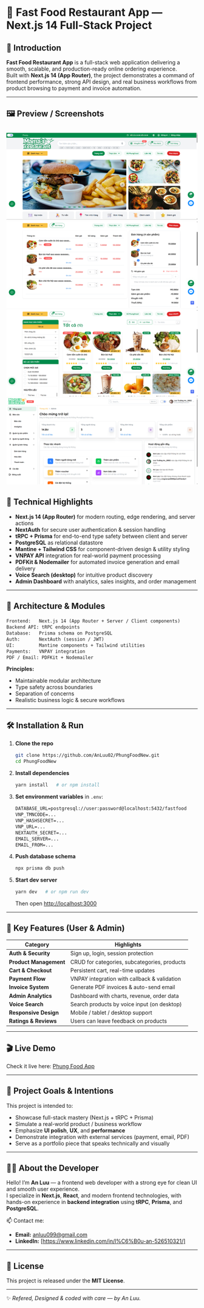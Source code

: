 # 🍔 Fast Food Restaurant App — Next.js 14 Full‑Stack Project

## 🌟 Introduction  
**Fast Food Restaurant App** is a full-stack web application delivering a smooth, scalable, and production-ready online ordering experience.  
Built with **Next.js 14 (App Router)**, the project demonstrates a command of frontend performance, strong API design, and real business workflows from product browsing to payment and invoice automation.

---

## 🖼️ Preview / Screenshots  

![Home page](./screenshots/homepage.png)
![Cart page](./screenshots/cartpage.png)
![Menu page](./screenshots/menupage.png)
![Admin dashboard](./screenshots/admindashboard.png)
---

## 🚀 Technical Highlights  
- **Next.js 14 (App Router)** for modern routing, edge rendering, and server actions  
- **NextAuth** for secure user authentication & session handling  
- **tRPC + Prisma** for end-to-end type safety between client and server  
- **PostgreSQL** as relational datastore  
- **Mantine + Tailwind CSS** for component-driven design & utility styling  
- **VNPAY API** integration for real-world payment processing  
- **PDFKit & Nodemailer** for automated invoice generation and email delivery  
- **Voice Search (desktop)** for intuitive product discovery  
- **Admin Dashboard** with analytics, sales insights, and order management  

---

## 🧩 Architecture & Modules  

```
Frontend:   Next.js 14 (App Router + Server / Client components)
Backend API: tRPC endpoints
Database:   Prisma schema on PostgreSQL
Auth:       NextAuth (session / JWT)
UI:         Mantine components + Tailwind utilities
Payments:   VNPAY integration
PDF / Email: PDFKit + Nodemailer
```

**Principles:**
- Maintainable modular architecture  
- Type safety across boundaries  
- Separation of concerns  
- Realistic business logic & secure workflows  

---

## 🛠️ Installation & Run  

1. **Clone the repo**  
   ```bash
   git clone https://github.com/AnLuu02/PhungFoodNew.git  
   cd PhungFoodNew
   ```

2. **Install dependencies**  
   ```bash
   yarn install   # or npm install
   ```

3. **Set environment variables** in `.env`:  
   ```env
   DATABASE_URL=postgresql://user:password@localhost:5432/fastfood
   VNP_TMNCODE=...
   VNP_HASHSECRET=...
   VNP_URL=...
   NEXTAUTH_SECRET=...
   EMAIL_SERVER=...
   EMAIL_FROM=...
   ```

4. **Push database schema**  
   ```bash
   npx prisma db push
   ```

5. **Start dev server**  
   ```bash
   yarn dev   # or npm run dev
   ```
   Then open [http://localhost:3000](http://localhost:3000)

---

## 🧠 Key Features (User & Admin)

| Category | Highlights |
|---|---|
| **Auth & Security** | Sign up, login, session protection |
| **Product Management** | CRUD for categories, subcategories, products |
| **Cart & Checkout** | Persistent cart, real-time updates |
| **Payment Flow** | VNPAY integration with callback & validation |
| **Invoice System** | Generate PDF invoices & auto-send email |
| **Admin Analytics** | Dashboard with charts, revenue, order data |
| **Voice Search** | Search products by voice input (on desktop) |
| **Responsive Design** | Mobile / tablet / desktop support |
| **Ratings & Reviews** | Users can leave feedback on products |

---

## 🎬 Live Demo  
Check it live here: [Phung Food App](https://phung-food-new.vercel.app/)

---

## 🧩 Project Goals & Intentions  
This project is intended to:
- Showcase full-stack mastery (Next.js + tRPC + Prisma)  
- Simulate a real-world product / business workflow  
- Emphasize **UI polish**, **UX**, and **performance**  
- Demonstrate integration with external services (payment, email, PDF)  
- Serve as a portfolio piece that speaks technically and visually  

---

## 🧑‍💻 About the Developer  
Hello! I’m **An Luu** — a frontend web developer with a strong eye for clean UI and smooth user experience.  
I specialize in **Next.js**, **React**, and modern frontend technologies, with hands-on experience in **backend integration** using **tRPC**, **Prisma**, and **PostgreSQL**.


📫 Contact me:  
- **Email:** anluu099@gmail.com  
- **LinkedIn:** [https://www.linkedin.com/in/l%C6%B0u-an-526510321/] 

---

## 📄 License  
This project is released under the **MIT License**.

---

✨ *Refered, Designed & coded with care — by An Luu.*  
